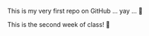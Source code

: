 This is my very first repo on GitHub ... yay ... :rocket:

This is the second week of class! :tada:

